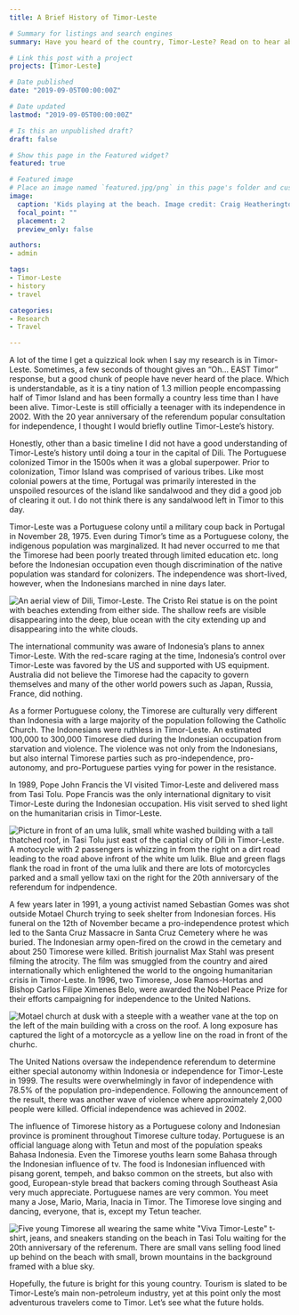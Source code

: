 ```yaml
---
title: A Brief History of Timor-Leste

# Summary for listings and search engines
summary: Have you heard of the country, Timor-Leste? Read on to hear about what I learned from doing marine science research in-country.

# Link this post with a project
projects: [Timor-Leste]

# Date published
date: "2019-09-05T00:00:00Z"

# Date updated
lastmod: "2019-09-05T00:00:00Z"

# Is this an unpublished draft?
draft: false

# Show this page in the Featured widget?
featured: true

# Featured image
# Place an image named `featured.jpg/png` in this page's folder and customize its options here.
image:
  caption: 'Kids playing at the beach. Image credit: Craig Heatherington'
  focal_point: ""
  placement: 2
  preview_only: false

authors:
- admin

tags:
- Timor-Leste
- history
- travel

categories:
- Research
- Travel

---
```



A lot of the time I get a quizzical look when I say my research is in Timor-Leste. Sometimes, a few seconds of thought gives an “Oh… EAST Timor” response, but a good chunk of people have never heard of the place. Which is understandable, as it is a tiny nation of 1.3 million people encompassing half of Timor Island and has been formally a country less time than I have been alive. Timor-Leste is still officially a teenager with its independence in 2002. With the 20 year anniversary of the referendum popular consultation for independence, I thought I would briefly outline Timor-Leste’s history.

Honestly, other than a basic timeline I did not have a good understanding of Timor-Leste’s history until doing a tour in the capital of Dili. The Portuguese colonized Timor in the 1500s when it was a global superpower. Prior to colonization, Timor Island was comprised of various tribes. Like most colonial powers at the time, Portugal was primarily interested in the unspoiled resources of the island like sandalwood and they did a good job of clearing it out. I do not think there is any sandalwood left in Timor to this day.

Timor-Leste was a Portuguese colony until a military coup back in Portugal in November 28, 1975. Even during Timor’s time as a Portuguese colony, the indigenous population was marginalized. It had never occurred to me that the Timorese had been poorly treated through limited education etc. long before the Indonesian occupation even though discrimination of the native population was standard for colonizers. The independence was short-lived, however, when the Indonesians marched in nine days later.

![An aerial view of Dili, Timor-Leste. The Cristo Rei statue is on the point with beaches extending from either side. The shallow reefs are visible disappearing into the deep, blue ocean with the city extending up and disappearing into the white clouds.](July2014-Timor-Leste.jpg)

The international community was aware of Indonesia’s plans to annex Timor-Leste. With the red-scare raging at the time, Indonesia’s control over Timor-Leste was favored by the US and supported with US equipment. Australia did not believe the Timorese had the capacity to govern themselves and many of the other world powers such as Japan, Russia, France, did nothing. 

As a former Portuguese colony, the Timorese are culturally very different than Indonesia with a large majority of the population following the Catholic Church. The Indonesians were ruthless in Timor-Leste. An estimated 100,000 to 300,000 Timorese died during the Indonesian occupation from starvation and violence. The violence was not only from the Indonesians, but also internal Timorese parties such as pro-independence, pro-autonomy, and pro-Portuguese parties vying for power in the resistance. 

In 1989, Pope John Francis the VI visited Timor-Leste and delivered mass from Tasi Tolu. Pope Francis was the only international dignitary to visit Timor-Leste during the Indonesian occupation. His visit served to shed light on the humanitarian crisis in Timor-Leste.

![Picture in front of an uma lulik, small white washed building with a tall thatched roof, in Tasi Tolu just east of the captial city of Dili in Timor-Leste. A motocycle with 2 passengers is whizzing in from the right on a dirt road leading to the road above infront of the white um lulik. Blue and green flags flank the road in front of the uma lulik and there are lots of motorcycles parked and a small yellow taxi on the right for the 20th anniversary of the referendum for indpendence. ](TasiTolu_20year.jpg)

A few years later in 1991, a young activist named Sebastian Gomes was shot outside Motael Church trying to seek shelter from Indonesian forces. His funeral on the 12th of November became a pro-independence protest which led to the Santa Cruz Massacre in Santa Cruz Cemetery where he was buried. The Indonesian army open-fired on the crowd in the cemetary and about 250 Timorese were killed. British journalist Max Stahl was present filming the atrocity. The film was smuggled from the country and aired internationally which enlightened the world to the ongoing humanitarian crisis in Timor-Leste. In 1996, two Timorese, Jose Ramos-Hortas and Bishop Carlos Filipe Ximenes Belo, were awarded the Nobel Peace Prize for their efforts campaigning for independence to the United Nations.

![Motael church at dusk with a steeple with a weather vane at the top on the left of the main building with a cross on the roof. A long exposure has captured the light of a motorcycle as a yellow line on the road in front of the churhc.](MotaelChurch.jpg)

The United Nations oversaw the independence referendum to determine either special autonomy within Indonesia or independence for Timor-Leste in 1999. The results were overwhelmingly in favor of independence with 78.5% of the population pro-independence. Following the announcement of the result, there was another wave of violence where approximately 2,000 people were killed. Official independence was achieved in 2002.

The influence of Timorese history as a Portuguese colony and Indonesian province is prominent throughout Timorese culture today. Portuguese is an official language along with Tetun and most of the population speaks Bahasa Indonesia. Even the Timorese youths learn some Bahasa through the Indonesian influence of tv. The food is Indonesian influenced with pisang gorent, tempeh, and bakso common on the streets, but also with good, European-style bread that backers coming through Southeast Asia very much appreciate. Portuguese names are very common. You meet many a Jose, Mario, Maria, Inacia in Timor. The Timorese love singing and dancing, everyone, that is, except my Tetun teacher. 

![Five young Timorese all wearing the same white "Viva Timor-Leste" t-shirt, jeans, and sneakers standing on the beach in Tasi Tolu waiting for the 20th anniversary of the referenum. There are small vans selling food lined up behind on the beach with small, brown mountains in the background framed with a blue sky.](YouthsTasiTolu.jpg)

Hopefully, the future is bright for this young country. Tourism is slated to be Timor-Leste’s main non-petroleum industry, yet at this point only the most adventurous travelers come to Timor. Let’s see what the future holds.

